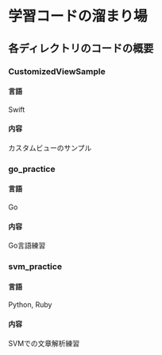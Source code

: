 # 学習コードの溜まり場

## 各ディレクトリのコードの概要
### CustomizedViewSample
#### 言語
Swift

#### 内容
カスタムビューのサンプル


### go_practice
#### 言語
Go
#### 内容
Go言語練習

### svm_practice
#### 言語
Python, Ruby
#### 内容
SVMでの文章解析練習

